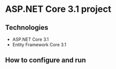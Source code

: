 # ASP.NET Core 3.1 project
## Technologies
- ASP.NET Core 3.1 
- Entity Framework Core 3.1
## How to configure and run